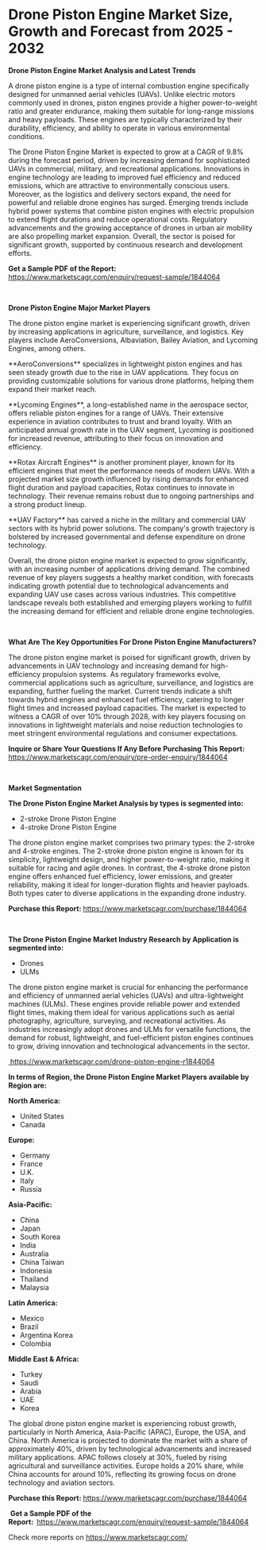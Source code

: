 <p><h1>Drone Piston Engine Market Size, Growth and Forecast from 2025 - 2032</h1></p><p><strong>Drone Piston Engine Market Analysis and Latest Trends</strong></p>
<p><p>A drone piston engine is a type of internal combustion engine specifically designed for unmanned aerial vehicles (UAVs). Unlike electric motors commonly used in drones, piston engines provide a higher power-to-weight ratio and greater endurance, making them suitable for long-range missions and heavy payloads. These engines are typically characterized by their durability, efficiency, and ability to operate in various environmental conditions.</p><p>The Drone Piston Engine Market is expected to grow at a CAGR of 9.8% during the forecast period, driven by increasing demand for sophisticated UAVs in commercial, military, and recreational applications. Innovations in engine technology are leading to improved fuel efficiency and reduced emissions, which are attractive to environmentally conscious users. Moreover, as the logistics and delivery sectors expand, the need for powerful and reliable drone engines has surged. Emerging trends include hybrid power systems that combine piston engines with electric propulsion to extend flight durations and reduce operational costs. Regulatory advancements and the growing acceptance of drones in urban air mobility are also propelling market expansion. Overall, the sector is poised for significant growth, supported by continuous research and development efforts.</p></p>
<p><strong>Get a Sample PDF of the Report:&nbsp;</strong> <a href="https://www.marketscagr.com/enquiry/request-sample/1844064?utm_campaign=2334&utm_medium=2&utm_source=Github&utm_content=ia&utm_term=28022025&utm_id=drone-piston-engine">https://www.marketscagr.com/enquiry/request-sample/1844064</a></p>
<p>&nbsp;</p>
<p><strong>Drone Piston Engine Major Market Players</strong></p>
<p><p>The drone piston engine market is experiencing significant growth, driven by increasing applications in agriculture, surveillance, and logistics. Key players include AeroConversions, Albaviation, Bailey Aviation, and Lycoming Engines, among others.</p><p>**AeroConversions** specializes in lightweight piston engines and has seen steady growth due to the rise in UAV applications. They focus on providing customizable solutions for various drone platforms, helping them expand their market reach.</p><p>**Lycoming Engines**, a long-established name in the aerospace sector, offers reliable piston engines for a range of UAVs. Their extensive experience in aviation contributes to trust and brand loyalty. With an anticipated annual growth rate in the UAV segment, Lycoming is positioned for increased revenue, attributing to their focus on innovation and efficiency.</p><p>**Rotax Aircraft Engines** is another prominent player, known for its efficient engines that meet the performance needs of modern UAVs. With a projected market size growth influenced by rising demands for enhanced flight duration and payload capacities, Rotax continues to innovate in technology. Their revenue remains robust due to ongoing partnerships and a strong product lineup.</p><p>**UAV Factory** has carved a niche in the military and commercial UAV sectors with its hybrid power solutions. The company's growth trajectory is bolstered by increased governmental and defense expenditure on drone technology.</p><p>Overall, the drone piston engine market is expected to grow significantly, with an increasing number of applications driving demand. The combined revenue of key players suggests a healthy market condition, with forecasts indicating growth potential due to technological advancements and expanding UAV use cases across various industries. This competitive landscape reveals both established and emerging players working to fulfill the increasing demand for efficient and reliable drone engine technologies.</p></p>
<p>&nbsp;</p>
<p><strong>What Are The Key Opportunities For Drone Piston Engine Manufacturers?</strong></p>
<p><p>The drone piston engine market is poised for significant growth, driven by advancements in UAV technology and increasing demand for high-efficiency propulsion systems. As regulatory frameworks evolve, commercial applications such as agriculture, surveillance, and logistics are expanding, further fueling the market. Current trends indicate a shift towards hybrid engines and enhanced fuel efficiency, catering to longer flight times and increased payload capacities. The market is expected to witness a CAGR of over 10% through 2028, with key players focusing on innovations in lightweight materials and noise reduction technologies to meet stringent environmental regulations and consumer expectations.</p></p>
<p><strong>Inquire or Share Your Questions If Any Before Purchasing This Report:</strong> <a href="https://www.marketscagr.com/enquiry/pre-order-enquiry/1844064?utm_campaign=2334&utm_medium=2&utm_source=Github&utm_content=ia&utm_term=28022025&utm_id=drone-piston-engine">https://www.marketscagr.com/enquiry/pre-order-enquiry/1844064</a></p>
<p>&nbsp;</p>
<p><strong>Market Segmentation</strong></p>
<p><strong>The Drone Piston Engine Market Analysis by types is segmented into:</strong></p>
<p><ul><li>2-stroke Drone Piston Engine</li><li>4-stroke Drone Piston Engine</li></ul></p>
<p><p>The drone piston engine market comprises two primary types: the 2-stroke and 4-stroke engines. The 2-stroke drone piston engine is known for its simplicity, lightweight design, and higher power-to-weight ratio, making it suitable for racing and agile drones. In contrast, the 4-stroke drone piston engine offers enhanced fuel efficiency, lower emissions, and greater reliability, making it ideal for longer-duration flights and heavier payloads. Both types cater to diverse applications in the expanding drone industry.</p></p>
<p><strong>Purchase this Report:&nbsp;</strong><a href="https://www.marketscagr.com/purchase/1844064?utm_campaign=2334&utm_medium=2&utm_source=Github&utm_content=ia&utm_term=28022025&utm_id=drone-piston-engine">https://www.marketscagr.com/purchase/1844064</a></p>
<p>&nbsp;</p>
<p><strong>The Drone Piston Engine Market Industry Research by Application is segmented into:</strong></p>
<p><ul><li>Drones</li><li>ULMs</li></ul></p>
<p><p>The drone piston engine market is crucial for enhancing the performance and efficiency of unmanned aerial vehicles (UAVs) and ultra-lightweight machines (ULMs). These engines provide reliable power and extended flight times, making them ideal for various applications such as aerial photography, agriculture, surveying, and recreational activities. As industries increasingly adopt drones and ULMs for versatile functions, the demand for robust, lightweight, and fuel-efficient piston engines continues to grow, driving innovation and technological advancements in the sector.</p></p>
<p><a href="https://www.marketscagr.com/drone-piston-engine-r1844064?utm_campaign=2334&utm_medium=2&utm_source=Github&utm_content=ia&utm_term=28022025&utm_id=drone-piston-engine">&nbsp;https://www.marketscagr.com/drone-piston-engine-r1844064</a></p>
<p><strong>In terms of Region, the Drone Piston Engine Market Players available by Region are:</strong></p>
<p>
    <p> <strong> North America: </strong>
        <ul>
            <li>United States</li>
            <li>Canada</li>
        </ul>
        </p> 
    <p> <strong> Europe: </strong>
        <ul>
            <li>Germany</li>
            <li>France</li>
            <li>U.K.</li>
            <li>Italy</li>
            <li>Russia</li>
        </ul>
        </p> 
    <p> <strong> Asia-Pacific: </strong>
        <ul>
            <li>China</li>
            <li>Japan</li>
            <li>South Korea</li>
            <li>India</li>
            <li>Australia</li>
            <li>China Taiwan</li>
            <li>Indonesia</li>
            <li>Thailand</li>
            <li>Malaysia</li>
        </ul>
        </p> 
    <p> <strong> Latin America: </strong>
        <ul>
            <li>Mexico</li>
            <li>Brazil</li>
            <li>Argentina Korea</li>
            <li>Colombia</li>
        </ul>
        </p> 
    <p> <strong> Middle East & Africa: </strong>
        <ul>
            <li>Turkey</li>
            <li>Saudi</li>
            <li>Arabia</li>
            <li>UAE</li>
            <li>Korea</li>
        </ul>
    </p>
    </p>
<p><p>The global drone piston engine market is experiencing robust growth, particularly in North America, Asia-Pacific (APAC), Europe, the USA, and China. North America is projected to dominate the market with a share of approximately 40%, driven by technological advancements and increased military applications. APAC follows closely at 30%, fueled by rising agricultural and surveillance activities. Europe holds a 20% share, while China accounts for around 10%, reflecting its growing focus on drone technology and aviation sectors.</p></p>
<p><strong>Purchase this Report: </strong><a href="https://www.marketscagr.com/purchase/1844064?utm_campaign=2334&utm_medium=2&utm_source=Github&utm_content=ia&utm_term=28022025&utm_id=drone-piston-engine">https://www.marketscagr.com/purchase/1844064</a></p>
<p>&nbsp;<strong>Get a Sample PDF of the Report:&nbsp;&nbsp;</strong><a href="https://www.marketscagr.com/enquiry/request-sample/1844064?utm_campaign=2334&utm_medium=2&utm_source=Github&utm_content=ia&utm_term=28022025&utm_id=drone-piston-engine">https://www.marketscagr.com/enquiry/request-sample/1844064</a></p>
<p><strong></strong></p>
<p>Check more reports on <a href="https://www.marketscagr.com/?utm_campaign=2334&utm_medium=2&utm_source=Github&utm_content=ia&utm_term=28022025&utm_id=drone-piston-engine">https://www.marketscagr.com/</a></p>